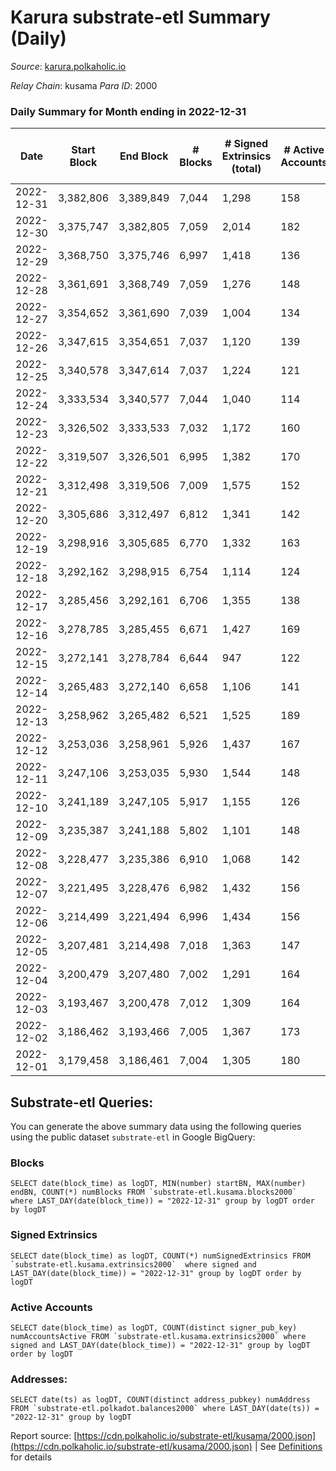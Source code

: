 # Karura substrate-etl Summary (Daily)

_Source_: [karura.polkaholic.io](https://karura.polkaholic.io)

*Relay Chain*: kusama
*Para ID*: 2000



### Daily Summary for Month ending in 2022-12-31


| Date | Start Block | End Block | # Blocks | # Signed Extrinsics (total) | # Active Accounts | # Passive | # New | # Addresses with Balances | # Events | # Transfers | # XCM Transfers In | # XCM Transfers Out |
| ---- | ----------- | --------- | -------- | --------------------------- | ----------------- | --------- | ----- | ------------------------- | -------- | ----------- | ------------------ | ------------------- |
| 2022-12-31 | 3,382,806 | 3,389,849 | 7,044  | 1,298 | 158 |  |  | 94,197 | 60,012 | 1,150 ($255,738.98) | 72 ($15,946.71) | 76 ($18,734.27) |
| 2022-12-30 | 3,375,747 | 3,382,805 | 7,059  | 2,014 | 182 |  |  | 94,181 | 68,767 | 2,568 ($520,609.12) | 146 ($25,614.60) | 184 ($58,103.78) |
| 2022-12-29 | 3,368,750 | 3,375,746 | 6,997  | 1,418 | 136 |  |  | 94,174 | 74,669 | 5,480 ($293,344.24) | 85 ($49,175.38) | 80 ($55,961.23) |
| 2022-12-28 | 3,361,691 | 3,368,749 | 7,059  | 1,276 | 148 |  |  | 94,164 | 74,282 | 5,436 ($192,181.93) | 95 ($22,165.27) | 109 ($24,223.62) |
| 2022-12-27 | 3,354,652 | 3,361,690 | 7,039  | 1,004 | 134 |  |  | 94,152 | 71,700 | 5,071 ($74,756.96) | 80 ($15,411.37) | 90 ($23,710.47) |
| 2022-12-26 | 3,347,615 | 3,354,651 | 7,037  | 1,120 | 139 |  |  | 94,139 | 72,682 | 5,205 ($108,723.03) | 105 ($25,345.06) | 98 ($25,259.89) |
| 2022-12-25 | 3,340,578 | 3,347,614 | 7,037  | 1,224 | 121 |  |  | 94,127 | 73,325 | 5,237 ($261,237.74) | 118 ($95,527.63) | 103 ($96,847.12) |
| 2022-12-24 | 3,333,534 | 3,340,577 | 7,044  | 1,040 | 114 |  |  | 94,111 | 71,285 | 4,957 ($126,415.90) | 65 ($8,011.29) | 54 ($19,125.06) |
| 2022-12-23 | 3,326,502 | 3,333,533 | 7,032  | 1,172 | 160 |  |  | 94,103 | 72,391 | 5,107 ($117,995.33) | 73 ($11,547.74) | 59 ($26,711.00) |
| 2022-12-22 | 3,319,507 | 3,326,501 | 6,995  | 1,382 | 170 |  |  | 94,090 | 74,807 | 5,515 ($272,771.89) | 91 ($26,953.04) | 115 ($46,216.69) |
| 2022-12-21 | 3,312,498 | 3,319,506 | 7,009  | 1,575 | 152 |  |  | 94,075 | 75,767 | 5,509 ($384,765.47) | 125 ($46,380.04) | 111 ($46,802.08) |
| 2022-12-20 | 3,305,686 | 3,312,497 | 6,812  | 1,341 | 142 |  |  | 94,061 | 72,412 | 5,242 ($229,532.49) | 100 ($44,519.62) | 102 ($52,104.22) |
| 2022-12-19 | 3,298,916 | 3,305,685 | 6,770  | 1,332 | 163 |  |  | 94,037 | 72,267 | 5,302 ($174,852.51) | 133 ($21,900.75) | 124 ($19,437.62) |
| 2022-12-18 | 3,292,162 | 3,298,915 | 6,754  | 1,114 | 124 |  |  | 93,989 | 69,526 | 4,912 ($139,589.43) | 61 ($10,605.57) | 62 ($27,929.93) |
| 2022-12-17 | 3,285,456 | 3,292,161 | 6,706  | 1,355 | 138 |  |  | 93,980 | 72,308 | 5,330 ($259,233.61) | 123 ($60,133.50) | 129 ($57,280.40) |
| 2022-12-16 | 3,278,785 | 3,285,455 | 6,671  | 1,427 | 169 |  |  | 93,966 | 72,737 | 5,467 ($260,220.16) | 117 ($27,659.77) | 100 ($16,965.00) |
| 2022-12-15 | 3,272,141 | 3,278,784 | 6,644  | 947 | 122 |  |  | 93,949 | 66,744 | 4,582 ($67,929.09) | 69 ($16,820.78) | 64 ($11,057.79) |
| 2022-12-14 | 3,265,483 | 3,272,140 | 6,658  | 1,106 | 141 |  |  | 93,936 | 69,095 | 4,966 ($116,737.26) | 80 ($21,467.68) | 75 ($13,173.62) |
| 2022-12-13 | 3,258,962 | 3,265,482 | 6,521  | 1,525 | 189 |  |  | 93,917 | 71,570 | 5,308 ($185,241.36) | 113 ($29,284.13) | 108 ($35,543.87) |
| 2022-12-12 | 3,253,036 | 3,258,961 | 5,926  | 1,437 | 167 |  |  | 93,896 | 65,697 | 5,177 ($155,618.09) | 73 ($14,062.04) | 60 ($6,271.94) |
| 2022-12-11 | 3,247,106 | 3,253,035 | 5,930  | 1,544 | 148 |  |  |  | 65,092 | 4,732 ($211,962.14) | 58 ($42,992.53) | 62 ($41,663.05) |
| 2022-12-10 | 3,241,189 | 3,247,105 | 5,917  | 1,155 | 126 |  |  | 93,861 | 62,591 | 4,483 ($163,563.05) | 83 ($33,958.87) | 117 ($49,941.84) |
| 2022-12-09 | 3,235,387 | 3,241,188 | 5,802  | 1,101 | 148 |  |  | 93,852 | 60,678 | 4,276 ($78,504.71) | 66 ($14,656.00) | 86 ($18,411.05) |
| 2022-12-08 | 3,228,477 | 3,235,386 | 6,910  | 1,068 | 142 |  |  | 93,835 | 71,264 | 5,111 ($156,410.67) | 64 ($7,826.06) | 62 ($9,077.58) |
| 2022-12-07 | 3,221,495 | 3,228,476 | 6,982  | 1,432 | 156 |  |  | 93,824 | 74,580 | 5,410 ($311,250.72) | 86 ($48,329.78) | 92 ($23,563.45) |
| 2022-12-06 | 3,214,499 | 3,221,494 | 6,996  | 1,434 | 156 |  |  |  | 74,636 | 5,432 ($433,885.59) | 90 ($17,409.02) | 92 ($57,906.56) |
| 2022-12-05 | 3,207,481 | 3,214,498 | 7,018  | 1,363 | 147 |  |  | 93,799 | 75,317 | 5,690 ($228,329.93) | 90 ($32,414.03) | 116 ($47,953.03) |
| 2022-12-04 | 3,200,479 | 3,207,480 | 7,002  | 1,291 | 164 |  |  | 93,787 | 73,713 | 5,431 ($115,365.85) | 61 ($23,377.62) | 71 ($22,723.00) |
| 2022-12-03 | 3,193,467 | 3,200,478 | 7,012  | 1,309 | 164 |  |  | 93,768 | 74,795 | 5,646 ($256,484.03) | 80 ($14,818.42) | 97 ($15,726.64) |
| 2022-12-02 | 3,186,462 | 3,193,466 | 7,005  | 1,367 | 173 |  |  | 93,754 | 74,915 | 5,577 ($205,956.49) | 81 ($37,687.25) | 89 ($30,707.23) |
| 2022-12-01 | 3,179,458 | 3,186,461 | 7,004  | 1,305 | 180 |  |  | 93,732 | 74,438 | 5,496 ($280,837.86) | 108 ($76,541.54) | 97 ($90,868.41) |

## Substrate-etl Queries:
You can generate the above summary data using the following queries using the public dataset `substrate-etl` in Google BigQuery:


### Blocks
```
SELECT date(block_time) as logDT, MIN(number) startBN, MAX(number) endBN, COUNT(*) numBlocks FROM `substrate-etl.kusama.blocks2000`  where LAST_DAY(date(block_time)) = "2022-12-31" group by logDT order by logDT
```


### Signed Extrinsics
```
SELECT date(block_time) as logDT, COUNT(*) numSignedExtrinsics FROM `substrate-etl.kusama.extrinsics2000`  where signed and LAST_DAY(date(block_time)) = "2022-12-31" group by logDT order by logDT
```


### Active Accounts
```
SELECT date(block_time) as logDT, COUNT(distinct signer_pub_key) numAccountsActive FROM `substrate-etl.kusama.extrinsics2000` where signed and LAST_DAY(date(block_time)) = "2022-12-31" group by logDT order by logDT
```


### Addresses:
```
SELECT date(ts) as logDT, COUNT(distinct address_pubkey) numAddress FROM `substrate-etl.polkadot.balances2000` where LAST_DAY(date(ts)) = "2022-12-31" group by logDT
```



Report source: [https://cdn.polkaholic.io/substrate-etl/kusama/2000.json](https://cdn.polkaholic.io/substrate-etl/kusama/2000.json) | See [Definitions](/DEFINITIONS.md) for details

